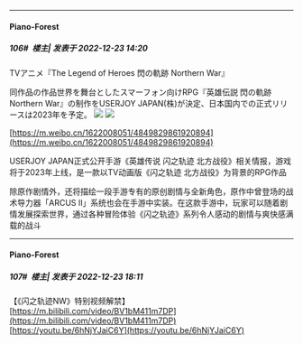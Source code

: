 

*****

####  Piano-Forest  
##### 106#         楼主| 发表于 2022-12-23 14:20

TVアニメ『The Legend of Heroes 閃の軌跡 Northern War』

同作品の作品世界を舞台としたスマーフォン向けRPG『英雄伝説 閃の軌跡 Northern War』の制作をUSERJOY JAPAN(株)が決定、日本国内での正式リリースは2023年を予定。
<img src="https://p.sda1.dev/9/51508a048f87092bae087009cb876dbb/002 _1_.jpg" referrerpolicy="no-referrer">
<img src="https://p.sda1.dev/9/458214f3893e26e67127fd5aa8e384ed/003 _4_.jpg" referrerpolicy="no-referrer">

[https://m.weibo.cn/1622008051/4849829861920894](https://m.weibo.cn/1622008051/4849829861920894)

USERJOY JAPAN正式公开手游《英雄传说 闪之轨迹 北方战役》相关情报，游戏将于2023年上线，是一款以TV动画版《闪之轨迹 北方战役》为背景的RPG作品

除原作剧情外，还将描绘一段手游专有的原创剧情与全新角色，原作中曾登场的战术导力器「ARCUS II」系统也会在手游中实装。在这款手游中，玩家可以随着剧情发展探索世界，通过各种冒险体验《闪之轨迹》系列令人感动的剧情与爽快感满载的战斗



*****

####  Piano-Forest  
##### 107#         楼主| 发表于 2022-12-23 18:11

【《闪之轨迹NW》特别视频解禁】 
[https://m.bilibili.com/video/BV1bM411m7DP](https://m.bilibili.com/video/BV1bM411m7DP)
[https://youtu.be/6hNjYJaiC6Y](https://youtu.be/6hNjYJaiC6Y)

